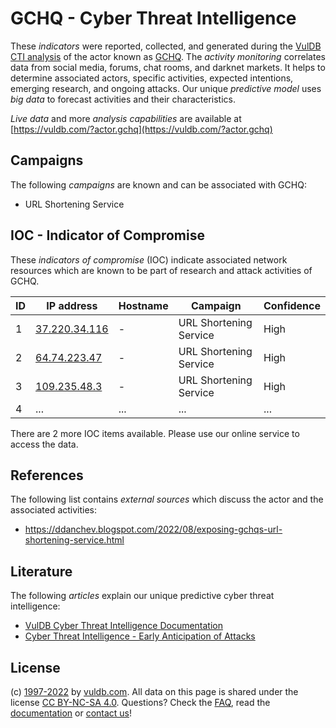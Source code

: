 # GCHQ - Cyber Threat Intelligence

These _indicators_ were reported, collected, and generated during the [VulDB CTI analysis](https://vuldb.com/?kb.cti) of the actor known as [GCHQ](https://vuldb.com/?actor.gchq). The _activity monitoring_ correlates data from social media, forums, chat rooms, and darknet markets. It helps to determine associated actors, specific activities, expected intentions, emerging research, and ongoing attacks. Our unique _predictive model_ uses _big data_ to forecast activities and their characteristics.

_Live data_ and more _analysis capabilities_ are available at [https://vuldb.com/?actor.gchq](https://vuldb.com/?actor.gchq)

## Campaigns

The following _campaigns_ are known and can be associated with GCHQ:

* URL Shortening Service

## IOC - Indicator of Compromise

These _indicators of compromise_ (IOC) indicate associated network resources which are known to be part of research and attack activities of GCHQ.

ID | IP address | Hostname | Campaign | Confidence
-- | ---------- | -------- | -------- | ----------
1 | [37.220.34.116](https://vuldb.com/?ip.37.220.34.116) | - | URL Shortening Service | High
2 | [64.74.223.47](https://vuldb.com/?ip.64.74.223.47) | - | URL Shortening Service | High
3 | [109.235.48.3](https://vuldb.com/?ip.109.235.48.3) | - | URL Shortening Service | High
4 | ... | ... | ... | ...

There are 2 more IOC items available. Please use our online service to access the data.

## References

The following list contains _external sources_ which discuss the actor and the associated activities:

* https://ddanchev.blogspot.com/2022/08/exposing-gchqs-url-shortening-service.html

## Literature

The following _articles_ explain our unique predictive cyber threat intelligence:

* [VulDB Cyber Threat Intelligence Documentation](https://vuldb.com/?kb.cti)
* [Cyber Threat Intelligence - Early Anticipation of Attacks](https://www.scip.ch/en/?labs.20201022)

## License

(c) [1997-2022](https://vuldb.com/?kb.changelog) by [vuldb.com](https://vuldb.com/?kb.about). All data on this page is shared under the license [CC BY-NC-SA 4.0](https://creativecommons.org/licenses/by-nc-sa/4.0/). Questions? Check the [FAQ](https://vuldb.com/?kb.faq), read the [documentation](https://vuldb.com/?kb) or [contact us](https://vuldb.com/?contact)!

